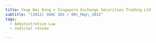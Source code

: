 ```yaml
---
title: Yeap Wai Kong v Singapore Exchange Securities Trading Ltd
subtitle: "[2012] SGHC 103 / 09\_May\_2012"
tags:
  - Administrative Law
  - Judicial review

---
```


